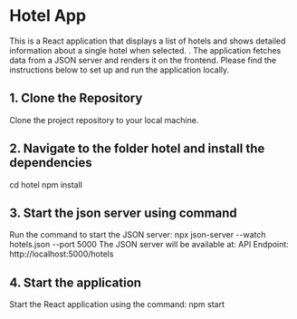 # Hotel App
This is a React application that displays a list of hotels and shows detailed information about a single hotel when selected. . The application fetches data from a JSON server and renders it on the frontend. Please find  the instructions below to set up and run the application locally.

## 1. Clone the Repository
Clone the project repository to your local machine.

## 2. Navigate to the folder hotel and install the dependencies
cd hotel
npm install

## 3. Start the json server using command 
Run the command to start the JSON server:
npx json-server --watch hotels.json --port 5000
The JSON server will be available at:
API Endpoint: http://localhost:5000/hotels

## 4. Start the application 
Start the React application using the command: npm start